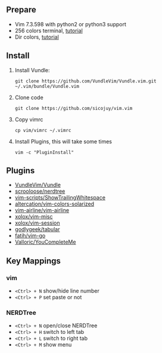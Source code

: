 ## Prepare

* Vim 7.3.598 with python2 or python3 support
* 256 colors terminal, [tutorial](http://www.robmeerman.co.uk/unix/256colours)
* Dir colors, [tutorial](https://github.com/seebi/dircolors-solarized)

## Install

1. Install Vundle:

   `git clone https://github.com/VundleVim/Vundle.vim.git ~/.vim/bundle/Vundle.vim`

2. Clone code

   `git clone https://github.com/sicojuy/vim.vim`

3. Copy vimrc

   `cp vim/vimrc ~/.vimrc`

4. Install Plugins, this will take some times

   `vim -c "PluginInstall"`

## Plugins

* [VundleVim/Vundle](https://github.com/VundleVim/Vundle.vim)
* [scrooloose/nerdtree](https://github.com/scrooloose/nerdtree)
* [vim-scripts/ShowTrailingWhitespace](https://github.com/vim-scripts/ShowTrailingWhitespace)
* [altercation/vim-colors-solarized](https://github.com/altercation/vim-colors-solarized)
* [vim-airline/vim-airline](https://github.com/vim-airline/vim-airline)
* [xolox/vim-misc](https://github.com/xolox/vim-misc)
* [xolox/vim-session](https://github.com/xolox/vim-session)
* [godlygeek/tabular](https://github.com/godlygeek/tabular)
* [fatih/vim-go](https://github.com/fatih/vim-go)
* [Valloric/YouCompleteMe](https://github.com/Valloric/YouCompleteMe)

## Key Mappings

### vim

* `<Ctrl> + N` show/hide line number
* `<Ctrl> + P` set paste or not

### NERDTree

* `<Ctrl> + N` open/close NERDTree
* `<Ctrl> + H` switch to left tab
* `<Ctrl> + L` switch to right tab
* `<Ctrl> + M` show menu
